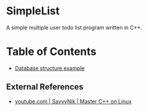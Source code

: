 # SimpleList

A simple multiple user todo list program written in C++.

# Table of Contents
- [Database structure example](/docs/database-structure-example.md)

## External References
- [youtube.com | SavvyNik | Master C++ on Linux](https://www.youtube.com/watch?v=VXvPpPCF7E0)